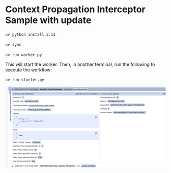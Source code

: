 # Context Propagation Interceptor Sample with update


    uv python install 3.13
    
    uv sync

    uv run worker.py

This will start the worker. Then, in another terminal, run the following to execute the workflow:

    uv run starter.py

![Screenshot 2025-06-13 at 17.46.29.png](Screenshot%202025-06-13%20at%2017.46.29.png)
